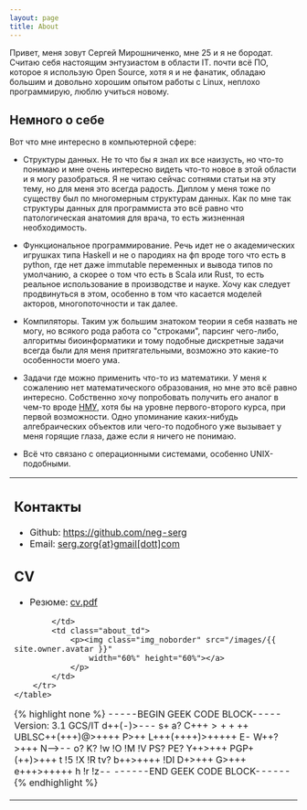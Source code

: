 ```yaml
---
layout: page
title: About
---
```


<p class="message">
    Привет, меня зовут Сергей Мирошниченко, мне 25 и я не бородат. Считаю себя
    настоящим энтузиастом в области IT. почти всё ПО, которое я использую Open
    Source, хотя я и не фанатик, обладаю большим и довольно хорошим опытом
    работы с Linux, неплохо программирую, люблю учиться новому.
</p>

## Немного о себе

Вот что мне интересно в компьютерной сфере:

* Структуры данных. Не то что бы я знал их все наизусть, но что-то понимаю
  и мне очень интересно видеть что-то новое в этой области и я могу
  разобраться. Я не читаю сейчас сотнями статьи на эту тему, но для меня это
  всегда радость. Диплом у меня тоже по существу был по многомерным структурам
  данных. Как по мне так структуры данных для программиста это всё равно что
  патологическая анатомия для врача, то есть жизненная необходимость.

* Функциональное программирование. Речь идет не о академических игрушках типа
  Haskell и не о пародиях на фп вроде того что есть в python, где нет даже
  immutable переменных и вывода типов по умолчанию, а скорее о том что есть
  в Scala или Rust, то есть реальное использование в производстве и науке.
  Хочу как следует продвинуться в этом, особенно в том что касается моделей
  акторов, многопоточности и так далее.

* Компиляторы. Таким уж большим знатоком теории я себя назвать не могу, но
  всякого рода работа со "строками", парсинг чего-либо, алгоритмы
  биоинформатики и тому подобные дискретные задачи всегда были для меня
  притягательными, возможно это какие-то особенности моего ума.

* Задачи где можно применить что-то из математики. У меня к сожалению нет
  математического образования, но мне это всё равно интересно. Собственно хочу
  попробовать получить его аналог в чем-то вроде <a
  href="http://ium.mccme.ru/">НМУ</a>, хотя бы на уровне первого-второго курса,
  при первой возможности. Одно упоминание каких-нибудь алгебраических объектов
  или чего-то подобного уже вызывает у меня горящие глаза, даже если я ничего
  не понимаю.

* Всё что связано с операционными системами, особенно UNIX-подобными.

<div>
    <table class="about_table">
        <tr class="about_td">
            <td class="about_td">
                <h2 id="Контакты">Контакты</h2>
                <ul>
                    <li>Github: <a href="https://github.com/neg-serg">https://github.com/neg-serg</a></li>
                    <li>Email:  <a href="serg.zorg{at}gmail[dott]com">serg.zorg{at}gmail[dott]com</a></li>
                </ul>
                <h2 id="cv">CV</h2>
                <ul>
                    <li>Резюме: <a href="/public/cv/cv.pdf">cv.pdf</a></li>
                </ul>

            </td>
            <td class="about_td">
                <p><img class="img_noborder" src="/images/{{ site.owner.avatar }}" 
                    width="60%" height="60%"></a>
                </p>
            </td>
        </tr>
    </table>
</div>

{% highlight none %}
-----BEGIN GEEK CODE BLOCK-----
Version: 3.1
GCS/IT d++(-)>--- 
s+ 
a? 
C+++$>++++$ 
UBLSC++(+++)@>++++ P>++ 
L+++(++++)>+++++ 
E- 
W++?>+++ 
N-->-- o? K? !w !O !M !V PS? PE? 
Y++>+++ PGP+(++)>+++ t !5 !X !R tv? 
b++>++++ !DI D+>+++ 
G>+++ e+++>+++++ h !r !z--
------END GEEK CODE BLOCK------
{% endhighlight %}
